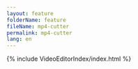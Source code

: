 ```yaml
---
layout: feature
folderName: feature
fileName: mp4-cutter
permalink: mp4-cutter
lang: en
---
```


{% include VideoEditorIndex/index.html %}

   
